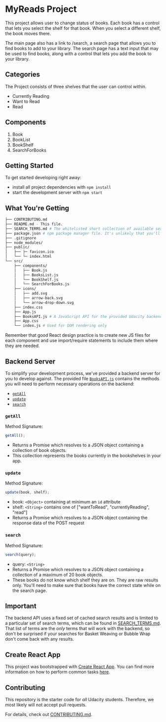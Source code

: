 # MyReads Project

This project allows user to change status of books. Each book has a control that lets you select the shelf for that book. 
When you select a different shelf, the book moves there.

The main page also has a link to /search, a search
page that allows you to find books to add to your library.
The search page has a text input that may be used to 
find books, along with a control that lets you add the book
to your library.

## Categories
The Project consists of three shelves that the user can control within. 
- Currently Reading
- Want to Read
- Read

## Components
1. Book
2. BookList
3. BookShelf 
4. SearchForBooks

## Getting Started

To get started developing right away:

- install all project dependencies with `npm install`
- start the development server with `npm start`

## What You're Getting

```bash
├── CONTRIBUTING.md
├── README.md - This file.
├── SEARCH_TERMS.md # The whitelisted short collection of available search terms for you to use with your app.
├── package.json # npm package manager file. It's unlikely that you'll need to modify this.
├── .gitignore
├── node_modules/
├── public/
│   ├── ├─ favicon.ico
│   └── └─ index.html
└── src/
    ├── components/
    │   ├── Book.js
    │   ├── BooksList.js
    │   └── BookShelf.js
    │   └── SearchForBooks.js
    ├── icons/
    │   ├── add.svg
    │   ├── arrow-back.svg
    │   └── arrow-drop-down.svg
    ├── index.css
    ├── App.js 
    ├── BooksAPI.js # A JavaScript API for the provided Udacity backend.
    ├── App.css
    └── index.js # Used for DOM rendering only
```

Remember that good React design practice is to create new JS files for each component and use import/require statements to include them where they are needed.

## Backend Server

To simplify your development process, we've provided a backend server for you to develop against. The provided file [`BooksAPI.js`](src/BooksAPI.js) contains the methods you will need to perform necessary operations on the backend:

- [`getAll`](#getall)
- [`update`](#update)
- [`search`](#search)

### `getAll`

Method Signature:

```js
getAll();
```

- Returns a Promise which resolves to a JSON object containing a collection of book objects.
- This collection represents the books currently in the bookshelves in your app.

### `update`

Method Signature:

```js
update(book, shelf);
```

- book: `<Object>` containing at minimum an `id` attribute
- shelf: `<String>` contains one of ["wantToRead", "currentlyReading", "read"]
- Returns a Promise which resolves to a JSON object containing the response data of the POST request

### `search`

Method Signature:

```js
search(query);
```

- query: `<String>`
- Returns a Promise which resolves to a JSON object containing a collection of a maximum of 20 book objects.
- These books do not know which shelf they are on. They are raw results only. You'll need to make sure that books have the correct state while on the search page.

## Important

The backend API uses a fixed set of cached search results and is limited to a particular set of search terms, which can be found in [SEARCH_TERMS.md](SEARCH_TERMS.md). That list of terms are the _only_ terms that will work with the backend, so don't be surprised if your searches for Basket Weaving or Bubble Wrap don't come back with any results.

## Create React App

This project was bootstrapped with [Create React App](https://github.com/facebook/create-react-app). You can find more information on how to perform common tasks [here](https://github.com/facebook/create-react-app/blob/main/packages/cra-template/template/README.md).

## Contributing

This repository is the starter code for _all_ Udacity students. Therefore, we most likely will not accept pull requests.

For details, check out [CONTRIBUTING.md](CONTRIBUTING.md).